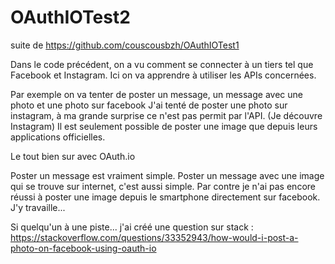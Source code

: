 # OAuthIOTest2


suite de https://github.com/couscousbzh/OAuthIOTest1

Dans le code précédent, on a vu comment se connecter à un tiers tel que Facebook et Instagram. 
Ici on va apprendre à utiliser les APIs concernées.  

Par exemple on va tenter de poster un message, un message avec une photo et une photo sur facebook
J'ai tenté de poster une photo sur instagram, à ma grande surprise ce n'est pas permit par l'API. (Je découvre Instagram) Il est seulement possible de poster une image que depuis leurs applications officielles.

Le tout bien sur avec OAuth.io

Poster un message est vraiment simple. Poster un message avec une image qui se trouve sur internet, c'est aussi simple. 
Par contre je n'ai pas encore réussi à poster une image depuis le smartphone directement sur facebook. J'y travaille...

Si quelqu'un à une piste... j'ai créé une question sur stack : 
https://stackoverflow.com/questions/33352943/how-would-i-post-a-photo-on-facebook-using-oauth-io




